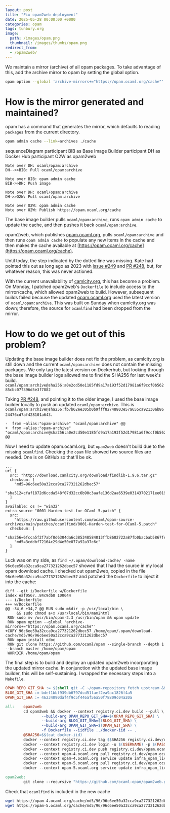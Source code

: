 ```yaml
---
layout: post
title: "Fix opam2web deployment"
date: 2025-05-28 00:00:00 +0000
categories: opam
tags: tunbury.org
image:
  path: /images/opam.png
  thumbnail: /images/thumbs/opam.png
redirect_from:
  - /opam2web/
---
```


We maintain a mirror (archive) of all opam packages. To take advantage of this, add the archive mirror to opam by setting the global option.

```sh
opam option --global 'archive-mirrors+="https://opam.ocaml.org/cache"'
```

# How is the mirror generated and maintained?

opam has a command that generates the mirror, which defaults to reading `packages` from the current directory.

```sh
opam admin cache --link=archives ./cache
```

<div class="mermaid">
sequenceDiagram
    participant BIB as Base Image Builder
    participant DH as Docker Hub
    participant O2W as opam2web

    Note over DH: ocaml/opam:archive
    DH-->>BIB: Pull ocaml/opam:archive

    Note over BIB: opam admin cache
    BIB->>DH: Push image

    Note over DH: ocaml/opam:archive
    DH->>O2W: Pull ocaml/opam:archive

    Note over O2W: opam admin cache
    Note over O2W: Publish https://opam.ocaml.org/cache
</div>

The base image builder pulls `ocaml/opam:archive`, runs `opam admin cache` to update the cache, and then pushes it back `ocaml/opam:archive`.

opam2web, which publishes [opam.ocaml.org](https://opam.ocaml.org), pulls `ocaml/opam:archive` and then runs `opam admin cache` to populate any new items in the cache and then makes the cache available at [https://opam.ocaml.org/cache](https://opam.ocaml.org/cache).

Until today, the step indicated by the dotted line was missing. Kate had pointed this out as long ago as 2023 with [issue #249](https://github.com/ocurrent/docker-base-images/issues/249) and [PR #248](https://github.com/ocurrent/docker-base-images/pull/248), but, for whatever reason, this was never actioned.

With the current unavailability of [camlcity.org](camlcity.org), this has become a problem. On Monday, I patched opam2web's `Dockerfile` to include access to the mirror/cache, which allowed opam2web to build. However, subsequent builds failed because the updated [opam.ocaml.org](https://opam.ocaml.org) used the latest version of `ocaml/opam:archive`. This was built on Sunday when camlcity.org was down; therefore, the source for `ocamlfind` had been dropped from the mirror.

# How to do we get out of this problem?

Updating the base image builder does not fix the problem, as camlcity.org is still down and the current `ocaml/opam:archive` does not contain the missing packages. We only tag the latest version on Dockerhub, but looking through the base image builder logs allowed me to find the SHA256 for last week's build.  `ocaml/opam:archive@sha256:a0e2cd50e1185fd9a17a193f52d17981a6f9ccf0b56285cbc07f396d5e3f7882`

Taking [PR #248](https://github.com/ocurrent/docker-base-images/pull/248), and pointing it to the older image, I used the base image builder locally to push an updated `ocaml/opam:archive`. This is `ocaml/opam:archive@sha256:fb7b62ee305b0b9fff82748803e57a655ca92130ab8624476cd7af428101a643`.

```
-  from ~alias:"opam-archive" "ocaml/opam:archive" @@
+  from ~alias:"opam-archive" "ocaml/opam:archive@sha256:a0e2cd50e1185fd9a17a193f52d17981a6f9ccf0b56285cbc07f396d5e3f7882" @@
```

Now I need to update opam.ocaml.org, but `opam2web` doesn't build due to the missing `ocamlfind`.  Checking the `opam` file showed two source files are needed. One is on GitHub so that'll be ok.

```
...
url {
  src: "http://download.camlcity.org/download/findlib-1.9.6.tar.gz"
  checksum: [
    "md5=96c6ee50a32cca9ca277321262dbec57"
    "sha512=cfaf1872d6ccda548f07d32cc6b90c3aafe136d2aa6539e03143702171ee0199add55269bba894c77115535dc46a5835901a5d7c75768999e72db503bfd83027"
  ]
}
available: os != "win32"
extra-source "0001-Harden-test-for-OCaml-5.patch" {
  src:
    "https://raw.githubusercontent.com/ocaml/opam-source-archives/main/patches/ocamlfind/0001-Harden-test-for-OCaml-5.patch"
  checksum: [
    "sha256=6fcca5f2f7abf8d6304da6c385348584013ffb8602722a87fb0bacbab5867fe8"
    "md5=3cddbf72164c29d4e50e077a92a37c6c"
  ]
}
```

Luck was on my side, as `find ~/.opam/download-cache/ -name 96c6ee50a32cca9ca277321262dbec57` showed that I had the source in my local opam download cache. I checked out opam2web, copied in the file `96c6ee50a32cca9ca277321262dbec57` and patched the `Dockerfile` to inject it into the cache:

```
diff --git i/Dockerfile w/Dockerfile
index eaf0567..84c9db8 100644
--- i/Dockerfile
+++ w/Dockerfile
@@ -34,6 +34,7 @@ RUN sudo mkdir -p /usr/local/bin \
     && sudo chmod a+x /usr/local/bin/man2html
 RUN sudo mv /usr/bin/opam-2.3 /usr/bin/opam && opam update
 RUN opam option --global 'archive-mirrors+="https://opam.ocaml.org/cache"'
+COPY 96c6ee50a32cca9ca277321262dbec57 /home/opam/.opam/download-cache/md5/96/96c6ee50a32cca9ca277321262dbec57
 RUN opam install odoc
 RUN git clone https://github.com/ocaml/opam --single-branch --depth 1 --branch master /home/opam/opam
 WORKDIR /home/opam/opam
```

The final step is to build and deploy an updated opam2web incorporating the updated mirror cache. In conjunction with the updated base image builder, this will be self-sustaining. I wrapped the necessary steps into a `Makefile`.

```makefile
OPAM_REPO_GIT_SHA := $(shell git -C ~/opam-repository fetch upstream && git -C ~/opam-repository rev-parse upstream/master)
BLOG_GIT_SHA := bdef1bbf939db6797dcd51faef2ea9ac1826f4a5
OPAM_GIT_SHA := 46234090daf4f9c5f446af56a50f78809c04a20a

all:    opam2web
        cd opam2web && docker --context registry.ci.dev build --pull \
                --build-arg OPAM_REPO_GIT_SHA=$(OPAM_REPO_GIT_SHA) \
                --build-arg BLOG_GIT_SHA=$(BLOG_GIT_SHA) \
                --build-arg OPAM_GIT_SHA=$(OPAM_GIT_SHA) \
                -f Dockerfile --iidfile ../docker-iid -- .
        @SHA256=$$(cat docker-iid)
        docker --context registry.ci.dev tag $$SHA256 registry.ci.dev/opam.ocaml.org:live
        docker --context registry.ci.dev login -u $(USERNAME) -p $(PASSWORD) registry.ci.dev
        docker --context registry.ci.dev push registry.ci.dev/opam.ocaml.org:live
        docker --context opam-4.ocaml.org pull registry.ci.dev/opam.ocaml.org:live
        docker --context opam-4.ocaml.org service update infra_opam_live --image $$SHA256
        docker --context opam-5.ocaml.org pull registry.ci.dev/opam.ocaml.org:live
        docker --context opam-5.ocaml.org service update infra_opam_live --image $$SHA256

opam2web:
        git clone --recursive "https://github.com/ocaml-opam/opam2web.git" -b "live"
```

Check that `ocamlfind` is included in the new cache

```sh
wget https://opam-4.ocaml.org/cache/md5/96/96c6ee50a32cca9ca277321262dbec57
wget https://opam-5.ocaml.org/cache/md5/96/96c6ee50a32cca9ca277321262dbec57

```

